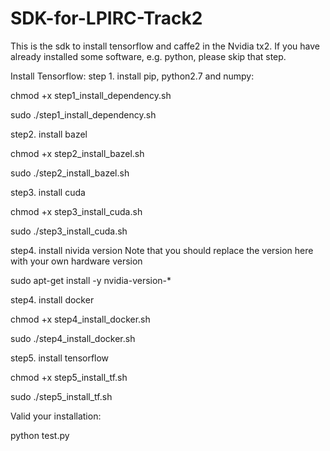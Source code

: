 # SDK-for-LPIRC-Track2
This is the sdk to install tensorflow and caffe2 in the Nvidia tx2. 
If you have already installed some software, e.g. python, please skip that step.

Install Tensorflow:
step 1. install pip, python2.7 and numpy: 

chmod +x step1_install_dependency.sh

sudo ./step1_install_dependency.sh


step2. install bazel

chmod +x step2_install_bazel.sh

sudo ./step2_install_bazel.sh

step3. install cuda

chmod +x step3_install_cuda.sh

sudo ./step3_install_cuda.sh

step4. install nivida version
Note that you should replace the version here with your own hardware version

sudo apt-get install -y nvidia-version-*

step4. install docker

chmod +x step4_install_docker.sh

sudo ./step4_install_docker.sh


step5. install tensorflow

chmod +x step5_install_tf.sh

sudo ./step5_install_tf.sh

Valid your installation:

python test.py
